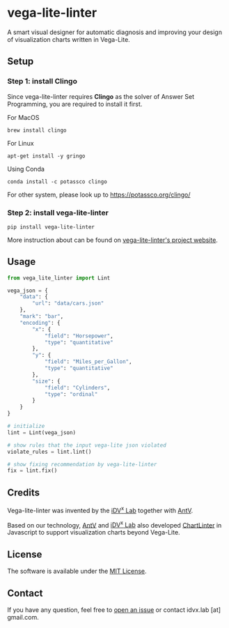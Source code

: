 # vega-lite-linter
A smart visual designer for automatic diagnosis and improving your design of visualization charts written in Vega-Lite.

## Setup
### Step 1: install **Clingo**
  Since vega-lite-linter requires **Clingo** as the solver of Answer Set Programming, you are required to install it first.

For MacOS
```
brew install clingo
```

For Linux
```
apt-get install -y gringo
```

Using Conda
```
conda install -c potassco clingo
```

For other system, please look up to https://potassco.org/clingo/

### Step 2: install vega-lite-linter
```
pip install vega-lite-linter
```

More instruction about can be found on [vega-lite-linter's project website](http://vegalite-linter.idvxlab.com/index.html).

## Usage

```python
from vega_lite_linter import Lint 

vega_json = {
    "data": {
        "url": "data/cars.json"
    },
    "mark": "bar",
    "encoding": {
        "x": {
            "field": "Horsepower",
            "type": "quantitative"
        },
        "y": {
            "field": "Miles_per_Gallon",
            "type": "quantitative"
        },
        "size": {
            "field": "Cylinders",
            "type": "ordinal"
        }
    }
}

# initialize 
lint = Lint(vega_json)

# show rules that the input vega-lite json violated
violate_rules = lint.lint()

# show fixing recommendation by vega-lite-linter
fix = lint.fix()

```

<!-- More details can be found in [vega-lite-linter's project website](xxx). -->

## Credits
Vega-lite-linter was invented by the [iDV<sup>x</sup> Lab](https://idvxlab.com/) together with [AntV](https://antv.vision/en). 

Based on our technology, [AntV](https://antv.vision/en) and [iDV<sup>x</sup> Lab](https://idvxlab.com/) also developed [ChartLinter](https://ava.antv.vision/en/docs/guide/chart-linter/intro) in Javascript to support visualization charts beyond Vega-Lite.

## License
The software is available under the [MIT License](https://github.com/idvxlab/vega-lite-linter/blob/main/LICENSE).



## Contact
If you have any question, feel free to [open an issue](https://github.com/idvxlab/vega-lite-linter/issues/new/) or contact idvx.lab [at] gmail<span>.</span>com.
